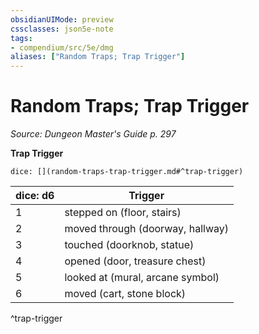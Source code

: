 ```yaml
---
obsidianUIMode: preview
cssclasses: json5e-note
tags:
- compendium/src/5e/dmg
aliases: ["Random Traps; Trap Trigger"]
---
```

# Random Traps; Trap Trigger
*Source: Dungeon Master's Guide p. 297* 

**Trap Trigger**

`dice: [](random-traps-trap-trigger.md#^trap-trigger)`

| dice: d6 | Trigger |
|----------|---------|
| 1 | stepped on (floor, stairs) |
| 2 | moved through (doorway, hallway) |
| 3 | touched (doorknob, statue) |
| 4 | opened (door, treasure chest) |
| 5 | looked at (mural, arcane symbol) |
| 6 | moved (cart, stone block) |
^trap-trigger